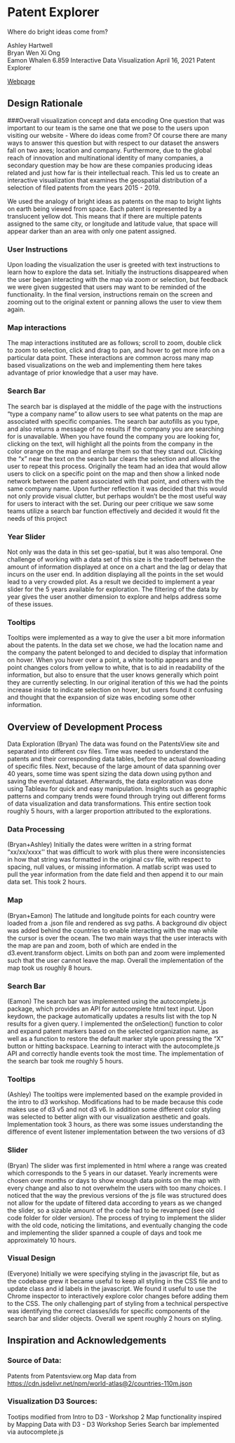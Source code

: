 # Patent Explorer
Where do bright ideas come from?

Ashley Hartwell  
Bryan Wen Xi Ong  
Eamon Whalen
6.859 Interactive Data Visualization
April 16, 2021
Patent Explorer

[Webpage](https://6859-sp21.github.io/a4-patent-explorer/)


## Design Rationale
###Overall visualization concept and data encoding
One question that was important to our team is the same one that we pose to the users upon visiting our website - Where do ideas come from? Of course there are many ways to answer this question but with respect to our dataset the answers fall on two axes; location and company. Furthermore, due to the global reach of innovation and multinational identity of many companies, a secondary question may be how are these companies producing ideas related and just how far is their intellectual reach. This led us to create an interactive visualization that examines the geospatial distribution of a selection of filed patents from the years 2015 - 2019. 

We used the analogy of bright ideas as patents on the map to bright lights on earth being viewed from space. Each patent is represented by a translucent yellow dot. This means that if there are multiple patents assigned to the same city, or longitude and latitude value, that space will appear darker than an area with only one patent assigned. 

### User Instructions
Upon loading the visualization the user is greeted with text instructions to learn how to  explore the data set. Initially the instructions disappeared when the user began interacting with the map via zoom or selection, but feedback we were given suggested that users may want to be reminded of the functionality. In the final version, instructions remain on the screen and zooming out to the original extent or panning allows the user to view them again. 
 
### Map interactions
The map interactions instituted are as follows; scroll to zoom, double click to zoom to selection, click and drag to pan, and hover to get more info on a particular data point. These interactions are common across many map based visualizations on the web and implementing them here takes advantage of prior knowledge that a user may have.

### Search Bar 
The search bar is displayed at the middle of the page with the instructions “type a company name” to allow users to see what patents on the map are associated with specific companies. The search bar autofills as you type, and also returns a message of no results if the company you are searching for is unavailable. When you have found the company you are looking for, clicking on the text, will highlight all the points from the company in the color orange on the map and enlarge them so that they stand out. Clicking the “x” near the text on the search bar clears the selection and allows the user to repeat this process. Originally the team had an idea that would allow users to click on a specific point on the map and then show a linked node network between the patent associated with that point, and others with the same company name. Upon further reflection it was decided that this would not only provide visual clutter, but perhaps wouldn’t be the most useful way for users to interact with the set. During our peer critique we saw some teams utilize a search bar function effectively and decided it would fit the needs of this project

### Year Slider
Not only was the data in this set geo-spatial, but it was also temporal. One challenge of working with a data set of this size is the tradeoff between the amount of information displayed at once on a chart and the lag or delay that incurs on the user end. In addition displaying all the points in the set would lead to a very crowded plot. As a result we decided to implement a year slider for the 5 years available for exploration. The filtering of the data by year gives the user another dimension to explore and helps address some of these issues. 

### Tooltips
Tooltips were implemented as a way to give the user a bit more information about the patents. In the data set we chose, we had the location name and the company the patent belonged to and decided to display that information on hover. When you hover over a point, a white tooltip appears and the point changes colors from yellow to white, that is to aid in readability of the information, but also to ensure that the user knows generally which point they are currently selecting. In our original iteration of this we had the points increase inside to indicate selection on hover, but users found it confusing and thought that the expansion of size was encoding some other information. 


## Overview of Development Process
Data Exploration
(Bryan) The data was found on the PatentsView site and separated into different csv files. Time was needed to understand the patents and their corresponding data tables, before the actual downloading of specific files. Next, because of the large amount of data spanning over 40 years, some time was spent sizing the data down using python and saving the eventual dataset. Afterwards, the data exploration was done using Tableau for quick and easy manipulation. Insights such as geographic patterns and company trends were found through trying out different forms of data visualization and data transformations. This entire section took roughly 5 hours, with a larger proportion attributed to the explorations.

### Data Processing
(Bryan+Ashley)
Initially the dates were written in a string format “xx/xx/xxxx'' that was difficult to work with plus there were inconsistencies in how that string was formatted in the original csv file, with respect to spacing, null values, or missing information. A matlab script was used to pull the year information from the date field and then append it to our main data set. This took 2 hours.

### Map
(Bryan+Eamon) The latitude and longitude points for each country were loaded from a .json file and rendered as svg paths. A background div object was added behind the countries to enable interacting with the map while the cursor is over the ocean. The two main ways that the user interacts with the map are pan and zoom, both of which are ended in the d3.event.transform object. Limits on both pan and zoom were implemented such that the user cannot leave the map. Overall the implementation of the map took us roughly 8 hours. 

### Search Bar
(Eamon) The search bar was implemented using the autocomplete.js package, which provides an API for autocomplete html text input. Upon keydown, the package automatically updates a results list with the top N results for a given query. I implemented the onSelection() function to color and expand patent markers based on the selected organization name, as well as a function to restore the default marker style upon pressing the “X” button or hitting backspace. Learning to interact with the autocomplete.js API and correctly handle events took the most time. The implementation of the search bar took me roughly 5 hours.

### Tooltips
(Ashley) The tooltips were implemented based on the example provided in the intro to d3 workshop. Modifications had to be made because this code makes use of d3 v5 and not d3 v6. In addition some different color styling was selected to better align with our visualization aesthetic and goals. Implementation took 3 hours, as there was some issues understanding the difference of event listener implementation between the two versions of d3

### Slider
(Bryan) The slider was first implemented in html where a range was created which corresponds to the 5 years in our dataset. Yearly increments were chosen over months or days to show enough data points on the map with every change and also to not overwhelm the users with too many choices. I noticed that the way the previous versions of the js file was structured does not allow for the update of filtered data according to years as we changed the slider, so a sizable amount of the code had to be revamped (see old code folder for older version). The process of trying to implement the slider with the old code, noticing the limitations, and eventually changing the code and implementing the slider spanned a couple of days and took me approximately 10 hours. 

### Visual Design
(Everyone) Initially we were specifying styling in the javascript file, but as the codebase grew it became useful to keep all styling in the CSS file and to update class and id labels in the javascript. We found it useful to use the Chrome inspector to interactively explore color changes before adding them to the CSS. The only challenging part of styling from a technical perspective was identifying the correct classes/ids for specific components of the search bar and slider objects. Overall we spent roughly 2 hours on styling.


## Inspiration and Acknowledgements

### Source of Data: 
Patents from Patentsview.org
Map data from https://cdn.jsdelivr.net/npm/world-atlas@2/countries-110m.json

### Visualization D3 Sources: 
Tootips modified from Intro to D3 - Workshop 2
Map functionality inspired by Mapping Data with D3 - D3 Workshop Series
Search bar implemented via autocomplete.js
